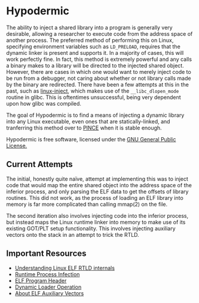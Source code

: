# Hypodermic

The ability to inject a shared library into a program is generally very
desirable, allowing a researcher to execute code from the address space of
another process. The preferred method of performing this on Linux, specifying
environment variables such as `LD_PRELOAD`, requires that the dynamic linker is
present and supports it. In a majority of cases, this will work perfectly
fine. In fact, this method is extremely powerful and any calls a binary makes to
a library will be directed to the injected shared object. However, there are
cases in which one would want to merely inject code to be run from a debugger,
not caring about whether or not library calls made by the binary are
redirected. There have been a few attempts at this in the past, such as
[linux-inject][1], which makes use of the `__libc_dlopen_mode` routine in glibc.
This is oftentimes unsuccessful, being very dependent upon how glibc was
compiled.

The goal of Hypodermic is to find a means of injecting a dynamic library into
any Linux executable, even ones that are statically-linked, and tranferring this
method over to [PINCE][2] when it is stable enough.

Hypodermic is free software, licensed under the [GNU General Public License.][3]


## Current Attempts

The initial, honestly quite naïve, attempt at implementing this was to inject
code that would map the entire shared object into the address space of the
inferior process, and only parsing the ELF data to get the offsets of library
routines. This did not work, as the process of loading an ELF library into
memory is far more complicated than calling mmap(2) on the file.

The second iteration also involves injecting code into the inferior process, but
instead maps the Linux runtime linker into memory to make use of its existing
GOT/PLT setup functionality. This involves injecting auxiliary vectors onto the
stack in an attempt to trick the RTLD.


## Important Resources

* [Understanding Linux ELF RTLD internals][4]
* [Runtime Process Infection][5]
* [ELF Program Header][6]
* [Dynamic Loader Operation][7]
* [About ELF Auxiliary Vectors][8]


[1]: https://github.com/gaffe23/linux-inject
[2]: https://github.com/korcankaraokcu/PINCE
[3]: https://www.gnu.org/licenses/gpl.html
[4]: http://s.eresi-project.org/inc/articles/elf-rtld.txt
[5]: http://phrack.org/issues/59/8.html
[6]: http://www.sco.com/developers/gabi/latest/ch5.pheader.html
[7]: https://sourceware.org/glibc/wiki/DynamicLoader
[8]: http://articles.manugarg.com/aboutelfauxiliaryvectors
